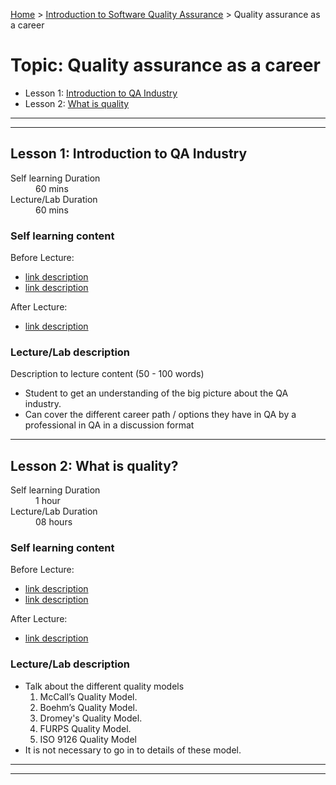 [Home](../README.md) > [Introduction to Software Quality Assurance](./README.md) > Quality assurance as a career

# Topic: Quality assurance as a career

* Lesson 1: [Introduction to QA Industry](.#Lesson-1)
* Lesson 2: [What is quality](#lesson-1)

---
---

## Lesson 1: Introduction to QA Industry

<dl>
<dt>Self learning Duration</dt>
<dd>60 mins</dd>
<dt>Lecture/Lab Duration</dt>
<dd>60 mins</dd>
</dl>

### Self learning content

Before Lecture:

* [link description](./#)
* [link description](./#)

After Lecture:

* [link description](./#)

### Lecture/Lab description

Description to lecture content (50 - 100 words)

* Student to get an understanding of the big picture about the QA industry. 
* Can cover the different career path / options they have in QA by a professional in QA in a discussion format

---

## Lesson 2: What is quality?

<dl>
<dt>Self learning Duration</dt>
<dd>1 hour</dd>
<dt>Lecture/Lab Duration</dt>
<dd>08 hours</dd>
</dl>

### Self learning content

Before Lecture:

* [link description](./#)
* [link description](./#)

After Lecture:

* [link description](./#)

### Lecture/Lab description


* Talk about the different quality models
    1. McCall’s Quality Model.
    2. Boehm’s Quality Model.
    3. Dromey's Quality Model.
    4. FURPS Quality Model.
    5. ISO 9126 Quality Model
* It is not necessary to go in to details of these model.

---
---

